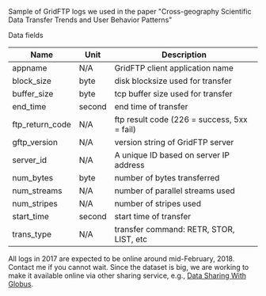Sample of GridFTP logs we used in the paper "Cross-geography Scientific Data Transfer Trends and User Behavior Patterns"

Data fields

| Name            | Unit   | Description                                 |
|-----------------|--------|---------------------------------------------|
| appname         | N/A    | GridFTP client application name             |
| block_size      | byte   | disk blocksize used for transfer            |
| buffer_size     | byte   | tcp buffer size used for transfer           |
| end_time        | second | end time of transfer                        |
| ftp_return_code | N/A    | ftp result code (226 = success, 5xx = fail) |
| gftp_version    | N/A    | version string of GridFTP server            |
| server_id       | N/A    | A unique ID based on server IP address      |
| num_bytes       | byte   | number of bytes transferred                 |
| num_streams     | N/A    | number of parallel streams used             |
| num_stripes     | N/A    | number of stripes used                      |
| start_time      | second | start time of transfer                      |
| trans_type      | N/A    | transfer command: RETR, STOR, LIST, etc     |

All logs in 2017 are expected to be online around mid-February, 2018. Contact me if you cannot wait. Since the dataset is big, we are working to make it available online via other sharing service, e.g., [Data Sharing With Globus](https://www.globus.org/data-sharing). 
